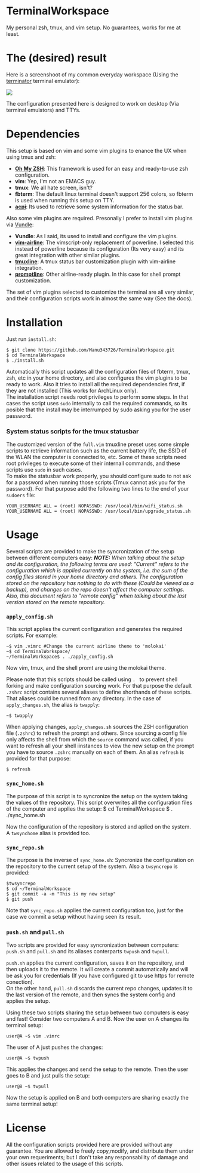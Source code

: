 TerminalWorkspace
=================

My personal zsh, tmux, and vim setup. No guarantees, works for me at least.

The (desired) result
====================

Here is a screenshoot of my common everyday workspace (Using the  [terminator](http://gnometerminator.blogspot.com.es/p/introduction.html) terminal emulator):

![](https://pbs.twimg.com/media/BrO-g7TCEAMKkMt.png:large)


The configuration presented here is designed to work on desktop (Via terminal emulators) and TTYs.


Dependencies
============

This setup is based on vim and some vim plugins to enance the UX when using tmux and zsh:

 - [**Oh My ZSH**](https://github.com/robbyrussell/oh-my-zsh): This framework is used for an easy and ready-to-use zsh configuration.
 - **vim**: Yep, I'm not an EMACS guy.
 - **tmux**: We all hate screen, isn't?
 - **fbterm**: The default linux terminal doesn't support 256 colors, so fbterm is used when running this setup on TTY.
 - [**acpi**](): Its used to retrieve some system information for the status bar.

Also some vim plugins are required. Presonally I prefer to install vim plugins via [Vundle](https://github.com/gmarik/Vundle.vim):
 - **Vundle**: As I said, its used to install and configure the vim plugins.
 - [**vim-airline**](https://github.com/bling/vim-airline): The vimscript-only replacement of powerline. I selected this instead of powerline because its configuration (Its very easy) and its great integration with other similar plugins.
 - [**tmuxline**](https://github.com/edkolev/tmuxline.vim): A tmux status bar customization plugin with vim-airline integration.
 - [**promptline**](https://github.com/edkolev/promptline.vim): Other airline-ready plugin. In this case for shell prompt customization.

The set of vim plugins selected to customize the terminal are all very similar, and their configuration scripts work in almost the same way (See the docs).


Installation
============

Just run `install.sh`:
    
    $ git clone https://github.com/Manu343726/TerminalWorkspace.git
    $ cd TerminalWorkspace
    $ ./install.sh
    
Automatically this script updates all the configuration files of fbterm, tmux, zsh, etc in your home directory, and also
configures the vim plugins to be ready to work. Also it tries to install all the required dependencies first, if they are not installed (This works for ArchLinux only).   
The installation script needs root privileges to perform some steps. In that cases the script uses `sudo` internally to call the required commands, so its posible that the install may be interrumped by sudo asking you for the user password.

### System status scripts for the tmux statusbar

The customized version of the `full.vim` tmuxline preset uses some simple scripts to retrieve information such as the current battery life, the SSID of the WLAN the computer is connected to, etc.
Some of these scripts need root privileges to execute some of their internall commands, and these scripts use `sudo` in such cases.   
To make the statusbar work properly, you should configure sudo to not ask for a password when running those scripts (Tmux cannot ask you for the password). For that purpose add the following two lines to the end of your `sudoers` file:

    YOUR_USERNAME ALL = (root) NOPASSWD: /usr/local/bin/wifi_status.sh
    YOUR_USERNAME ALL = (root) NOPASSWD: /usr/local/bin/upgrade_status.sh
    
Usage
=====

Several scripts are provided to make the syncronization of the setup between different computers easy:
***NOTE:*** *When talking about the setup and its configuration, the following terms are used: "Current" refers to the configuration which is applied currently on the system, i.e. the sum of the config files stored in your home directory and others. The configuration stored on the repository has nothing to do with these (Could be viewed as a backup), and changes on the repo doesn't affect the computer settings.*
*Also, this document refers to "remote config" when talking about the last version stored on the remote repository.*

### `apply_config.sh`

This script applies the current configuration and generates the required scripts. For example:

    ~$ vim .vimrc #Change the current airline theme to 'molokai'
    ~$ cd TerminalWorkspace/
    ~/TerminalWorkspace$ . ./apply_config.sh
    
Now vim, tmux, and the shell promt are using the molokai theme. 

Please note that this scripts should be called using `. ` to prevent shell forking and make configuration sourcing work.
For that purpose the default `.zshrc` script contains several aliases to define shorthands of these scripts. That aliases could be runned from any directory. In the case of `apply_changes.sh`, the alias is `twapply`:

    ~$ twapply

When applying changes, `apply_changes.sh` sources the ZSH configuration file (`.zshrc`) to refresh the prompt and others. 
Since sourcing a config file only affects the shell from which the `source` command was called, if you want to refresh all your shell iinstances to view the new setup on the prompt you have to source `.zshrc` manually on each of them. An alias `refresh` is provided for that purpose:

    $ refresh
    
    
### `sync_home.sh`

The purpose of this script is to syncronize the setup on the system taking the values of the repository. This script overwrites all the configuration files of the computer and applies the setup:
    $ cd TerminalWorkspace
    $ . ./sync_home.sh

Now the configuration of the repository is stored and aplied on the system.  
A `twsynchome` alias is provided too.


### `sync_repo.sh`

The purpose is the inverse of `sync_home.sh`: Syncronize the configuration on the repository to the current setup of the system. Also a `twsyncrepo` is provided:

    $twsyncrepo
    $ cd ~/TerminalWorkspace
    $ git commit -a -m "This is my new setup"
    $ git push
    
Note that `sync_repo.sh` applies the current configuration too, just for the case we commit a setup without having seen its result.

### `push.sh` and `pull.sh`

Two scripts are provided for easy syncronization between computers: `push.sh` and `pull.sh` and its aliases conterparts `twpush` and `twpull`.    

`push.sh` applies the current configuration, saves it on the repository, and then uploads it to the remote. It will create a commit automatically and will be ask you for credentials (If you have configured git to use https for remote conection).  
On the other hand, `pull.sh` discards the current repo changes, updates it to the last version of the remote, and then syncs the system config and applies the setup. 

Using these two scripts sharing the setup between two computers is easy and fast! Consider two computers A and B. Now the user on A changes its terminal setup:

    user@A ~$ vim .vimrc
    
The user of A just pushes the changes:

    user@A ~$ twpush
    
This applies the changes and send the setup to the remote. Then the user goes to B and just pulls the setup:

    user@B ~$ twpull
    
Now the setup is applied on B and both computers are sharing exactly the same terminal setup!

    
License
=======

All the configuration scripts provided here are provided without any guarantee. You are allowed to freely copy,modify, and distribute them under your own requeriments; but I don't take any responsability of damage and other issues related to the usage of this scripts.
